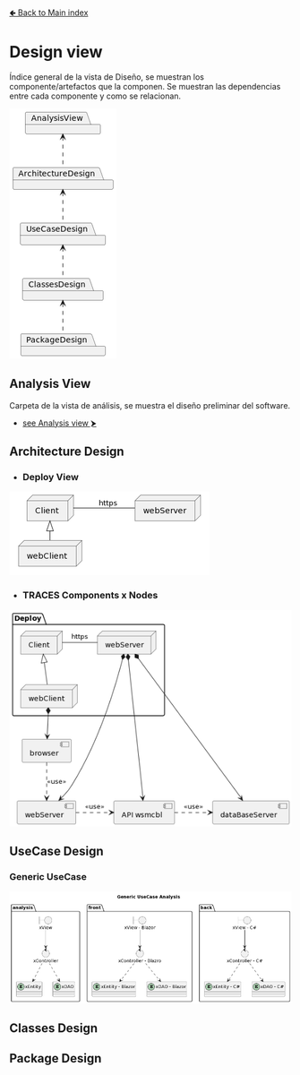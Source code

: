 [🢀 Back to Main index](../README.md)

# Design view
Índice general de la vista de Diseño, se muestran los componente/artefactos que la componen.
Se muestran las dependencias entre cada componente y como se relacionan.

![](../out/DesignView/DesignView.png)


## Analysis View
Carpeta de la vista de análisis, se muestra el diseño preliminar del software.
* [see Analysis view ⮞](./analysis-view.md)


## Architecture Design
* ### Deploy View
![](../out/DesignView/ArchitectureDesign/Architecture-page1.png)

* ### TRACES Components x Nodes
![](../out/DesignView/ArchitectureDesign/Architecture-page2.png)


## UseCase Design
### Generic UseCase
![](../out/DesignView/UseCaseDesign/UseCaseDesign.png)


## Classes Design
## Package Design